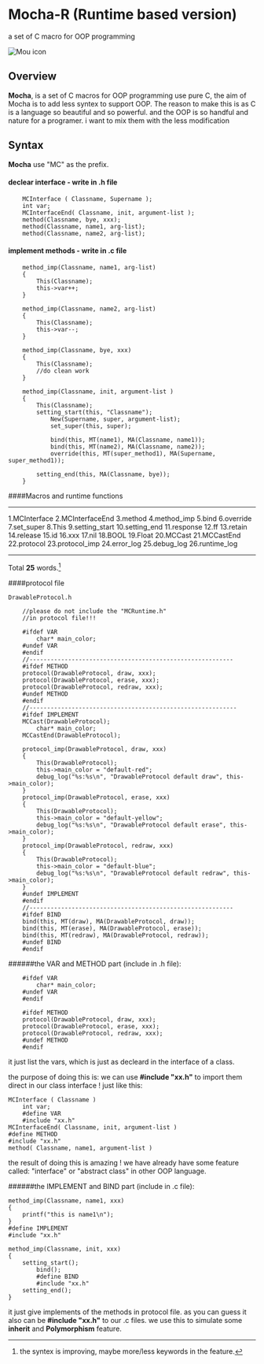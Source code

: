 # Mocha-R (Runtime based version)
a set of C macro for OOP programming

![Mou icon](https://secure.gravatar.com/avatar/63f7c4c0a269ebaf049724a024bf01b4?s=420&d=https://a248.e.akamai.net/assets.github.com%2Fimages%2Fgravatars%2Fgravatar-user-420.png)

## Overview

**Mocha**, is a set of C macros for OOP programming use pure C, the aim of Mocha is to add less syntex to support OOP. The reason to make this is as C is a language so beautiful and so powerful. and the OOP is so handful and nature for a programer. i want to mix them with the less modification

## Syntax
**Mocha** use "MC" as the prefix.
#### declear interface - write in .h file

		MCInterface	( Classname, Supername );
		int var;
		MCInterfaceEnd( Classname, init, argument-list );
		method(Classname, bye, xxx);
		method(Classname, name1, arg-list);
		method(Classname, name2, arg-list);
	
#### implement methods - write in .c file
		
		method_imp(Classname, name1, arg-list)
		{
			This(Classname);
			this->var++;
		}
			
		method_imp(Classname, name2, arg-list)
		{
			This(Classname);
			this->var--;
		}
		
		method_imp(Classname, bye, xxx)
		{
			This(Classname);
			//do clean work
		}

		method_imp(Classname, init, argument-list )
		{
			This(Classname);
			setting_start(this, "Classname");
				New(Supername, super, argument-list);
				set_super(this, super);

				bind(this, MT(name1), MA(Classname, name1));
				bind(this, MT(name2), MA(Classname, name2));
				override(this, MT(super_method1), MA(Supername, super_method1));

			setting_end(this, MA(Classname, bye));
		}

####Macros and runtime functions

---

1.MCInterface
2.MCInterfaceEnd
3.method
4.method_imp
5.bind
6.override
7.set_super
8.This
9.setting_start
10.setting_end
11.response
12.ff
13.retain
14.release
15.id
16.xxx
17.nil
18.BOOL
19.Float
20.MCCast
21.MCCastEnd
22.protocol
23.protocol_imp
24.error_log
25.debug_log
26.runtime_log

---

Total **25** words.[^1]

####protocol file

	DrawableProtocol.h

		//please do not include the "MCRuntime.h"
		//in protocol file!!!

		#ifdef VAR
			char* main_color;
		#undef VAR
		#endif
		//----------------------------------------------------------
		#ifdef METHOD 
		protocol(DrawableProtocol, draw, xxx);
		protocol(DrawableProtocol, erase, xxx);
		protocol(DrawableProtocol, redraw, xxx);
		#undef METHOD
		#endif
		//-----------------------------------------------------------
		#ifdef IMPLEMENT
		MCCast(DrawableProtocol);
			char* main_color;
		MCCastEnd(DrawableProtocol);

		protocol_imp(DrawableProtocol, draw, xxx)
		{
			This(DrawableProtocol);
			this->main_color = "default-red";
			debug_log("%s:%s\n", "DrawableProtocol default draw", this->main_color);
		}
		protocol_imp(DrawableProtocol, erase, xxx)
		{
			This(DrawableProtocol);
			this->main_color = "default-yellow";
			debug_log("%s:%s\n", "DrawableProtocol default erase", this->main_color);
		}
		protocol_imp(DrawableProtocol, redraw, xxx)
		{
			This(DrawableProtocol);
			this->main_color = "default-blue";
			debug_log("%s:%s\n", "DrawableProtocol default redraw", this->main_color);
		}
		#undef IMPLEMENT
		#endif
		//----------------------------------------------------------
		#ifdef BIND
		bind(this, MT(draw), MA(DrawableProtocol, draw));
		bind(this, MT(erase), MA(DrawableProtocol, erase));
		bind(this, MT(redraw), MA(DrawableProtocol, redraw));
		#undef BIND
		#endif

######the VAR and METHOD part (include in .h file):

		#ifdef VAR
			char* main_color;
		#undef VAR
		#endif

		#ifdef METHOD 
		protocol(DrawableProtocol, draw, xxx);
		protocol(DrawableProtocol, erase, xxx);
		protocol(DrawableProtocol, redraw, xxx);
		#undef METHOD
		#endif

it just list the vars, which is just as decleard in the interface of a class.

the purpose of doing this is: we can use **#include "xx.h"** to import them direct in our class interface ! just like this:

	MCInterface	( Classname )
		int var;
		#define VAR
		#include "xx.h"
	MCInterfaceEnd( Classname, init, argument-list )
	#define METHOD
	#include "xx.h"
	method( Classname, name1, argument-list )
	
the result of doing this is amazing ! we have already have some feature called: "interface" or "abstract class"
in other OOP language.

######the IMPLEMENT and BIND part (include in .c file):

	
	method_imp(Classname, name1, xxx)
	{
		printf("this is name1\n");
	}
	#define IMPLEMENT
	#include "xx.h"

	method_imp(Classname, init, xxx)
	{
		setting_start();
			bind();
			#define BIND
			#include "xx.h"
		setting_end();
	}

it just give implements of the methods in protocol file. as you can guess it also can be **#include "xx.h"**
to our .c files. we use this to simulate some **inherit** and **Polymorphism** feature.

[^1]: the syntex is improving, maybe more/less keywords in the feature.